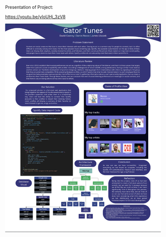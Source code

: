 Presentation of Project:

https://youtu.be/yIoUHj_3zV8

![Top of Project Poster](gator-tunes-poster.png?raw=true "Gator Tunes Poster Top Half")
